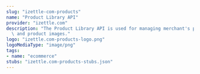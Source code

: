 ```yaml
---
slug: "izettle-com-products"
name: "Product Library API"
provider: "izettle.com"
description: "The Product Library API is used for managing merchant's product information\
  \ and product images."
logo: "izettle.com-products-logo.png"
logoMediaType: "image/png"
tags:
- name: "ecommerce"
stubs: "izettle.com-products-stubs.json"
---
```


